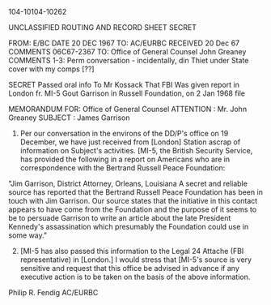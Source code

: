 104-10104-10262

UNCLASSIFIED
ROUTING AND RECORD SHEET
SECRET

FROM: E/BC
DATE 20 DEC 1967
TO: AC/EURBC
RECEIVED 20 Dec 67
COMMENTS 06C67-2367
TO: Office of General Counsel John Greaney
COMMENTS 1-3: Perm conversation - incidentally, din Thiet under State cover with my comps [??]

SECRET
Passed oral info To Mr Kossack That FBI Was given report in London fr. MI-5 Gout Garrison in Russell Foundation, on 2 Jan 1968
file

MEMORANDUM FOR: Office of General Counsel
ATTENTION : Mr. John Greaney
SUBJECT : James Garrison

1. Per our conversation in the environs of the DD/P's office on 19 December, we have just received from [London] Station ascrap of information on Subject's activities. [MI-5, the British Security Service, has provided the following in a report on Americans who are in correspondence with the Bertrand Russell Peace Foundation:

"Jim Garrison, District Attorney, Orleans, Louisiana
A secret and reliable source has reported that the Bertrand Russell Peace Foundation has been in touch with Jim Garrison. Our source states that the initiative in this contact appears to have come from the Foundation and the purpose of it seems to be to persuade Garrison to write an article about the late President Kennedy's assassination which presumably the Foundation could use in some way."

2. [MI-5 has also passed this information to the Legal 24 Attache (FBI representative) in [London.] I would stress that [MI-5's source is very sensitive and request that this office be advised in advance if any executive action is to be taken on the basis of the above information.

Philip R. Fendig
AC/EURBC
